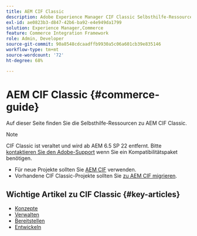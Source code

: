 ```yaml
---
title: AEM CIF Classic
description: Adobe Experience Manager CIF Classic Selbsthilfe-Ressourcen und Links zur Dokumentation.
exl-id: ae0823b3-d847-42b6-ba92-e4e949da1799
solution: Experience Manager,Commerce
feature: Commerce Integration Framework
role: Admin, Developer
source-git-commit: 90a8548cdcaadffb9930a5c06a601cb39e835146
workflow-type: tm+mt
source-wordcount: '72'
ht-degree: 68%

---
```



# AEM CIF Classic {#commerce-guide}

Auf dieser Seite finden Sie die Selbsthilfe-Ressourcen zu AEM CIF Classic.

>[!NOTE]
>
>CIF Classic ist veraltet und wird ab AEM 6.5 SP 22 entfernt.  Bitte [kontaktieren Sie den Adobe-Support](https://experienceleague.adobe.com/de?support-solution=General#support) wenn Sie ein Kompatibilitätspaket benötigen.
>
>* Für neue Projekte sollten Sie [AEM CIF](/help/commerce/cif/introduction.md) verwenden.
>* Vorhandene CIF Classic-Projekte sollten Sie [zu AEM CIF migrieren](/help/commerce/cif/migration.md).

## Wichtige Artikel zu CIF Classic {#key-articles}

* [Konzepte](administering/concepts.md)
* [Verwalten](administering/generic.md)
* [Bereitstellen](deploying/ecommerce.md)
* [Entwickeln](developing/ecommerce.md)
